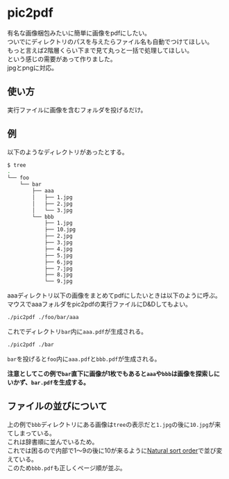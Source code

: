# pic2pdf

有名な画像梱包みたいに簡単に画像をpdfにしたい。  
ついでにディレクトリのパスを与えたらファイル名も自動でつけてほしい。  
もっと言えば2階層くらい下まで見て丸っと一括で処理してほしい。  
という感じの需要があって作りました。  
jpgとpngに対応。

## 使い方
実行ファイルに画像を含むフォルダを投げるだけ。

## 例

以下のようなディレクトリがあったとする。

```sh
$ tree
.
└── foo
    └── bar
        ├── aaa
        │   ├── 1.jpg
        │   ├── 2.jpg
        │   └── 3.jpg
        └── bbb
            ├── 1.jpg
            ├── 10.jpg
            ├── 2.jpg
            ├── 3.jpg
            ├── 4.jpg
            ├── 5.jpg
            ├── 6.jpg
            ├── 7.jpg
            ├── 8.jpg
            └── 9.jpg
```

aaaディレクトリ以下の画像をまとめてpdfにしたいときは以下のように呼ぶ。  
マウスでaaaフォルダをpic2pdfの実行ファイルにD&Dしてもよい。  
```sh
./pic2pdf ./foo/bar/aaa
```
これでディレクトリ`bar`内に`aaa.pdf`が生成される。

```sh
./pic2pdf ./bar
```
`bar`を投げると`foo`内に`aaa.pdf`と`bbb.pdf`が生成される。

**注意としてこの例で`bar`直下に画像が1枚でもあると`aaa`や`bbb`は画像を探索しにいかず、`bar.pdf`を生成する。**

## ファイルの並びについて
上の例で`bbb`ディレクトリにある画像は`tree`の表示だと`1.jpg`の後に`10.jpg`が来てしまっている。  
これは辞書順に並んでいるため。  
これでは困るので内部で1～9の後に10が来るように[Natural sort order](https://ja.wikipedia.org/wiki/%E8%87%AA%E7%84%B6%E9%A0%86)で並び変えている。  
このため`bbb.pdf`も正しくページ順が並ぶ。
